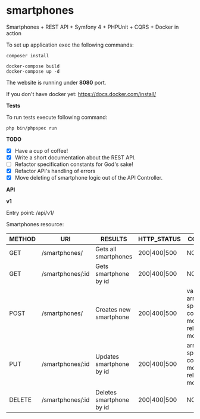# smartphones
Smartphones + REST API + Symfony 4 + PHPUnit + CQRS + Docker in action

To set up application exec the following commands:

    composer install

    docker-compose build
    docker-compose up -d

The website is running under **8080** port.

If you don't have docker yet:
https://docs.docker.com/install/

**Tests**

To run tests execute following command:

    php bin/phpspec run

**TODO**

- [x] Have a cup of coffee!
- [x] Write a short documentation about the REST API.
- [ ] Refactor specification constants for God's sake!
- [x] Refactor API's handling of errors
- [x] Move deleting of smartphone logic out of the API Controller.

**API**

__v1__

Entry point: /api/v1/

Smartphones resource:

| METHOD        | URI              | RESULTS                  | HTTP_STATUS   | CONTENT (JSON) |
| ------------- | ---------------- | ------------------------ | ------------- | -------------- |
| GET           | /smartphones/    | Gets all smartphones     | 200\|400\|500 | NONE                                                                                                        |
| GET           | /smartphones/:id | Gets smartphone by id    | 200\|400\|500 | NONE                                                                                                        |
| POST          | /smartphones/    | Creates new smartphone   | 200\|400\|500 | valid uuid string, array specification\[string company, string model\], string releaseDate (day-month-year) |
| PUT           | /smartphones/:id | Updates smartphone by id | 200\|400\|500 | array specification\[string company, string model\], string releaseDate (day-month-year)                    |
| DELETE        | /smartphones/:id | Deletes smartphone by id | 200\|400\|500 | NONE                                                                                                        |